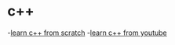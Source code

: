# c++
-[learn c++ from scratch](https://www.learncpp.com/)
-[learn c++ from youtube](https://www.youtube.com/)
